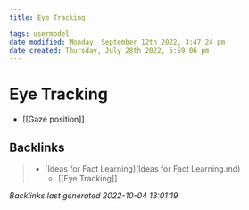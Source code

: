 ```yaml
---
title: Eye Tracking

tags: usermodel 
date modified: Monday, September 12th 2022, 3:47:24 pm
date created: Thursday, July 28th 2022, 5:59:06 pm
---
```


# Eye Tracking
- [[Gaze position]]

## Backlinks

> - [Ideas for Fact Learning](Ideas for Fact Learning.md)
>   - [[Eye Tracking]]

_Backlinks last generated 2022-10-04 13:01:19_
